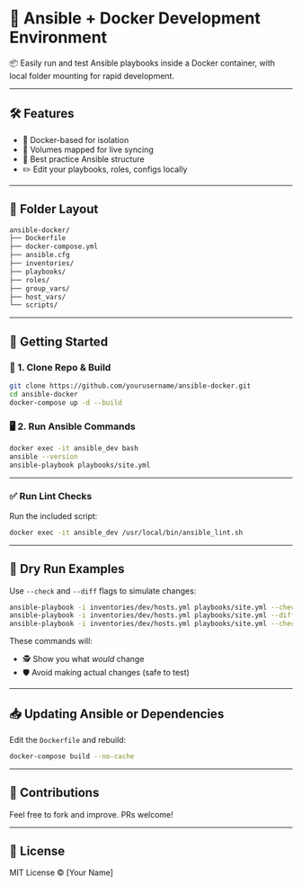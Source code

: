 # 🚀 Ansible + Docker Development Environment

📦 Easily run and test Ansible playbooks inside a Docker container, with local folder mounting for rapid development.

---

## 🛠️ Features

- 🐳 Docker-based for isolation
- 📁 Volumes mapped for live syncing
- 🧱 Best practice Ansible structure
- ✏️ Edit your playbooks, roles, configs locally

---

## 📂 Folder Layout

```bash
ansible-docker/
├── Dockerfile
├── docker-compose.yml
├── ansible.cfg
├── inventories/
├── playbooks/
├── roles/
├── group_vars/
├── host_vars/
└── scripts/
```

---

## 🧪 Getting Started

### 🔧 1. Clone Repo & Build

```bash
git clone https://github.com/yourusername/ansible-docker.git
cd ansible-docker
docker-compose up -d --build
```

### 🖥️ 2. Run Ansible Commands

```bash
docker exec -it ansible_dev bash
ansible --version
ansible-playbook playbooks/site.yml
```

---

### ✅ Run Lint Checks

Run the included script:

```bash
docker exec -it ansible_dev /usr/local/bin/ansible_lint.sh
```

---

## 🧪 Dry Run Examples

Use `--check` and `--diff` flags to simulate changes:

```bash
ansible-playbook -i inventories/dev/hosts.yml playbooks/site.yml --check
ansible-playbook -i inventories/dev/hosts.yml playbooks/site.yml --diff
ansible-playbook -i inventories/dev/hosts.yml playbooks/site.yml --check --diff
```

These commands will:
- 🕵️ Show you what *would* change
- 🛡️ Avoid making actual changes (safe to test)

---

## 📥 Updating Ansible or Dependencies

Edit the `Dockerfile` and rebuild:

```bash
docker-compose build --no-cache
```

---

## 🤝 Contributions

Feel free to fork and improve. PRs welcome!

---

## 📜 License

MIT License © [Your Name]
